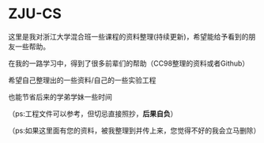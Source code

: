 # ZJU-CS
这里是我对浙江大学混合班一些课程的资料整理(持续更新)，希望能给予看到的朋友一些帮助。

在我的一路学习中，得到了很多前辈们的帮助（CC98整理的资料或者Github）

希望自己整理出的一些资料/自己的一些实验工程

也能节省后来的学弟学妹一些时间

（ps:工程文件可以参考，但切忌直接照抄，**后果自负**）

（ps:如果这里面有您的资料，被我整理到并传上来，您觉得不好的我会立马删除）

